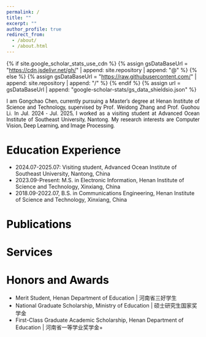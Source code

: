 ```yaml
---
permalink: /
title: ""
excerpt: ""
author_profile: true
redirect_from: 
  - /about/
  - /about.html
---
```


{% if site.google_scholar_stats_use_cdn %}
{% assign gsDataBaseUrl = "https://cdn.jsdelivr.net/gh/" | append: site.repository | append: "@" %}
{% else %}
{% assign gsDataBaseUrl = "https://raw.githubusercontent.com/" | append: site.repository | append: "/" %}
{% endif %}
{% assign url = gsDataBaseUrl | append: "google-scholar-stats/gs_data_shieldsio.json" %}

<span class='anchor' id='about-me'></span>


<p style="text-align: justify;font-family: Roboto;">
I am Gongchao Chen, currently pursuing a Master’s degree at Henan Institute of Science and Technology, supervised by Prof. Weidong Zhang and Prof. Guohou Li. In Jul. 2024 - Jul. 2025, I worked as a visiting student at Advanced Ocean Institute of Southeast University, Nantong. My research interests are Computer Vision, Deep Learning, and Image Processing. 
</p>

# <font color="#000000" >  Education Experience </font>
+ 2024.07-2025.07: Visiting student, Advanced Ocean Institute of Southeast University, Nantong, China
+ 2023.09-Present: M.S. in Electronic Information, Henan Institute of Science and Technology, Xinxiang, China
+ 2018.09-2022.07, B.S. in Communications Engineering, Henan Institute of Science and Technology, Xinxiang, China

# <font color="#000000" >  Publications </font>

# <font color="#000000" >  Services </font>

# <font color="#000000" >  Honors and Awards </font>
+ Merit Student, Henan Department of Education | 河南省三好学生
+ National Graduate Scholarship, Ministry of Education | 硕士研究生国家奖学金
+ First-Class Graduate Academic Scholarship, Henan Department of Education | 河南省一等学业奖学金+ 
